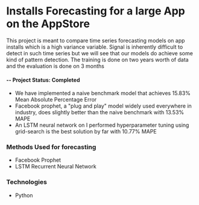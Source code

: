 # Installs Forecasting for a large App on the AppStore
This project is meant to compare time series forecasting models on app installs which is a high variance variable. 
Signal is inherently difficult to detect in such time series but we will see that our models do achieve some kind of pattern detection.
The training is done on two years worth of data and the evaluation is done on 3 months

#### -- Project Status: Completed
* We have implemented a naive benchmark model that achieves 15.83% Mean Absolute Percentage Error
* Facebook prophet, a "plug and play" model widely used everywhere in industry, does slightly better than the naive benchmark with 13.53% MAPE
* An LSTM neural network on I performed hyperparameter tuning using grid-search is the best solution by far with 10.77% MAPE

### Methods Used for forecasting

* Facebook Prophet
* LSTM Recurrent Neural Network



### Technologies

* Python

